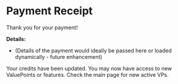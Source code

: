 # Payment Receipt

Thank you for your payment!

**Details:**
- (Details of the payment would ideally be passed here or loaded dynamically - future enhancement)

Your credits have been updated. You may now have access to new ValuePoints or features.
Check the main page for new active VPs.
